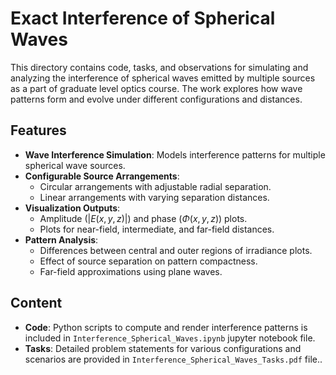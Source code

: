 
# Exact Interference of Spherical Waves

This directory contains code, tasks, and observations for simulating and analyzing the interference of spherical waves emitted by multiple sources as a part of graduate level optics course. The work explores how wave patterns form and evolve under different configurations and distances.

## Features
- **Wave Interference Simulation**: Models interference patterns for multiple spherical wave sources.
- **Configurable Source Arrangements**:
  - Circular arrangements with adjustable radial separation.
  - Linear arrangements with varying separation distances.
- **Visualization Outputs**:
  - Amplitude ($|E(x, y, z)|$) and phase ($\Phi(x, y, z)$) plots.
  - Plots for near-field, intermediate, and far-field distances.
- **Pattern Analysis**:
  - Differences between central and outer regions of irradiance plots.
  - Effect of source separation on pattern compactness.
  - Far-field approximations using plane waves.

## Content
- **Code**: Python scripts to compute and render interference patterns is included in `Interference_Spherical_Waves.ipynb` jupyter notebook file.
- **Tasks**: Detailed problem statements for various configurations and scenarios are provided in `Interference_Spherical_Waves_Tasks.pdf` file..


